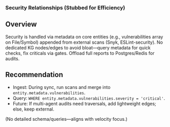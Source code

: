 ### Security Relationships (Stubbed for Efficiency)

## Overview
Security is handled via metadata on core entities (e.g., vulnerabilities array on File/Symbol) appended from external scans (Snyk, ESLint-security). No dedicated KG nodes/edges to avoid bloat—query metadata for quick checks, fix criticals via gates. Offload full reports to Postgres/Redis for audits.

## Recommendation
- Ingest: During sync, run scans and merge into `entity.metadata.vulnerabilities`.
- Query: `WHERE entity.metadata.vulnerabilities.severity = 'critical'`.
- Future: If multi-agent audits need traversals, add lightweight edges; else, keep external.

(No detailed schema/queries—aligns with velocity focus.)
